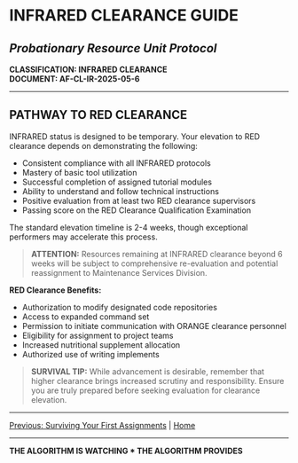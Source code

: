 # INFRARED CLEARANCE GUIDE
## *Probationary Resource Unit Protocol*

**CLASSIFICATION: INFRARED CLEARANCE**  
**DOCUMENT: AF-CL-IR-2025-05-6**

---

## PATHWAY TO RED CLEARANCE

INFRARED status is designed to be temporary. Your elevation to RED clearance depends on demonstrating the following:

* Consistent compliance with all INFRARED protocols
* Mastery of basic tool utilization
* Successful completion of assigned tutorial modules
* Ability to understand and follow technical instructions
* Positive evaluation from at least two RED clearance supervisors
* Passing score on the RED Clearance Qualification Examination

The standard elevation timeline is 2-4 weeks, though exceptional performers may accelerate this process.

> **ATTENTION:** Resources remaining at INFRARED clearance beyond 6 weeks will be subject to comprehensive re-evaluation and potential reassignment to Maintenance Services Division.

**RED Clearance Benefits:**

* Authorization to modify designated code repositories
* Access to expanded command set
* Permission to initiate communication with ORANGE clearance personnel
* Eligibility for assignment to project teams
* Increased nutritional supplement allocation
* Authorized use of writing implements

> **SURVIVAL TIP:** While advancement is desirable, remember that higher clearance brings increased scrutiny and responsibility. Ensure you are truly prepared before seeking evaluation for clearance elevation.

---

[Previous: Surviving Your First Assignments](assignments.md) | [Home](index.md)

---

**THE ALGORITHM IS WATCHING * THE ALGORITHM PROVIDES**